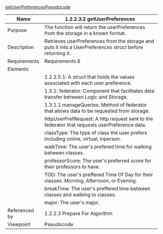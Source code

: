 [getUserPreferencesPseudocode](/Logic/TeamTwoFiles/1.2.2.3.2getUserPreferencesPsuedocode.txt)

| Name | 1.2.2.3.2 getUserPreferences |
| ----------- | ----------- |
| Purpose | The function will return the userPreferences from the storage in a known format.|
| Description | Retrieves userPreferences from the storage and puts it into a UserPreferences struct before returning it. |
| Requirements | Requirements 6 |
| Elements 
| | 1.2.2.5.1: A struct that holds the values associated with each user preference. |
| | 1.3.1: federator: Component that facilitates data transfer between Logic and Storage. |
| | 1.3.1.1 manageQueries: Method of federator that allows data to be requested from storage.|
| | httpUserPrefRequest: A http request sent to the federator that requests userPreference data. |
| | classType: The type of class the user prefers including online, virtual, inperson. |
| | walkTime: The user's prefered time for walking between classes. |
| | professorScore: The user's preferred score for their professors to have. |
| | TOD: The user's preffered Time Of Day for their classes. Morning, Afternoon, or Evening. |
| | breakTime: The user's preffered time between classes and walking to classes. |
| | major: The user's major. |
| Referenced by | 1.2.2.3 Prepare For Algorithm |
| Viewpoint | Pseudocode |
